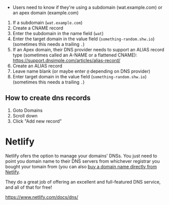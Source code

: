 * Users need to know if they're using a subdomain (wat.example.com) or an apex domain (example.com)

1. If a subdomain (`wat.example.com`)
  1. Create a CNAME record
  2. Enter the subdomain in the name field (`wat`)
  3. Enter the target domain in the value field (`something-random.shw.io`) (sometimes this needs a trailing `.`)
2. If an Apex domain, their DNS provider needs to support an ALIAS record type (sometimes called an A-NAME or a flattened CNAME): https://support.dnsimple.com/articles/alias-record/
  1. Create an ALIAS record
  2. Leave name blank (or maybe enter `@` depending on DNS provider)
  3. Enter target domain in the value field (`something-random.shw.io`) (sometimes this needs a trailing `.`)
  
## How to create dns records

1.  Goto Domains
2.  Scroll down
3.  Click "Add new record"


# Netlify

Netlify ofers the option to manage your domains' DNSs. You just need to point you domain name to their DNS servers from whichever registrar you bought your tomain from (you can also [buy a domain name directly from Netlify](https://www.netlify.com/blog/2018/06/19/buy-and-secure-a-custom-domain-through-netlify/).

They do a great job of offering an excellent and full-featured DNS service, and all of that for free!

https://www.netlify.com/docs/dns/
